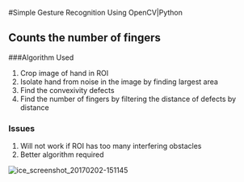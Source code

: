 #Simple Gesture Recognition Using OpenCV|Python
## Counts the number of fingers

###Algorithm Used
  1. Crop image of hand in ROI
  2. Isolate hand from noise in the image by finding largest area
  3. Find the convexivity defects
  4. Find the number of fingers by filtering the distance of defects by distance
  
### Issues
  1. Will not work if ROI has too many interfering obstacles
  2. Better algorithm required
  
  ![ice_screenshot_20170202-151145](https://cloud.githubusercontent.com/assets/15849927/22544366/731ab996-e95a-11e6-9b00-adbc250764e6.png)

